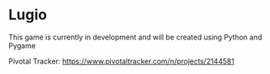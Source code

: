 # Lugio
This game is currently in development and will be created using Python and Pygame

Pivotal Tracker: https://www.pivotaltracker.com/n/projects/2144581
